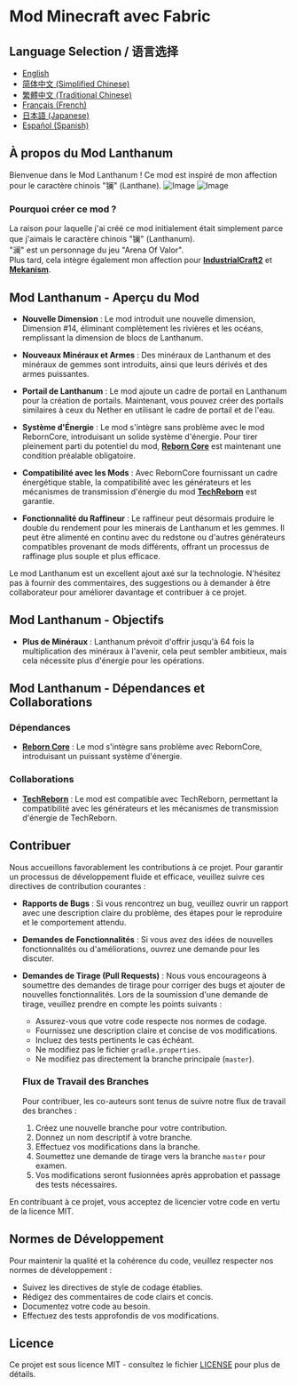 # Mod Minecraft avec Fabric

## Language Selection / 语言选择

- [English](README.md)
- [简体中文 (Simplified Chinese)](README_ZH.md)
- [繁體中文 (Traditional Chinese)](README_TW.md)
- [Français (French)](README_FR.md)
- [日本語 (Japanese)](README_JA.md)
- [Español (Spanish)](README_ES.md)

## À propos du Mod Lanthanum

Bienvenue dans le Mod Lanthanum ! Ce mod est inspiré de mon affection pour le caractère chinois "镧" (Lanthane).
![Image](gallery/lanthanum_1.png)
![Image](gallery/lanthanum_2.png)

### Pourquoi créer ce mod ?

La raison pour laquelle j'ai créé ce mod initialement était simplement parce que j'aimais le caractère chinois "镧" (Lanthanum).<br/>
"澜" est un personnage du jeu "Arena Of Valor".<br/>
Plus tard, cela intègre également mon affection pour [**IndustrialCraft2**](https://www.curseforge.com/minecraft/mc-mods/industrial-craft) et [**Mekanism**](https://www.curseforge.com/minecraft/mc-mods/mekanism).

## Mod Lanthanum - Aperçu du Mod

- **Nouvelle Dimension** : Le mod introduit une nouvelle dimension, Dimension #14, éliminant complètement les rivières et les océans, remplissant la dimension de blocs de Lanthanum.

- **Nouveaux Minéraux et Armes** : Des minéraux de Lanthanum et des minéraux de gemmes sont introduits, ainsi que leurs dérivés et des armes puissantes.

- **Portail de Lanthanum** : Le mod ajoute un cadre de portail en Lanthanum pour la création de portails. Maintenant, vous pouvez créer des portails similaires à ceux du Nether en utilisant le cadre de portail et de l'eau.

- **Système d'Énergie** : Le mod s'intègre sans problème avec le mod RebornCore, introduisant un solide système d'énergie. Pour tirer pleinement parti du potentiel du mod, [**Reborn Core**](https://www.curseforge.com/minecraft/mc-mods/reborncore) est maintenant une condition préalable obligatoire.

- **Compatibilité avec les Mods** : Avec RebornCore fournissant un cadre énergétique stable, la compatibilité avec les générateurs et les mécanismes de transmission d'énergie du mod [**TechReborn**](https://www.curseforge.com/minecraft/mc-mods/techreborn) est garantie.

- **Fonctionnalité du Raffineur** : Le raffineur peut désormais produire le double du rendement pour les minerais de Lanthanum et les gemmes. Il peut être alimenté en continu avec du redstone ou d'autres générateurs compatibles provenant de mods différents, offrant un processus de raffinage plus souple et plus efficace.

Le mod Lanthanum est un excellent ajout axé sur la technologie. N'hésitez pas à fournir des commentaires, des suggestions ou à demander à être collaborateur pour améliorer davantage et contribuer à ce projet.

## Mod Lanthanum - Objectifs

- **Plus de Minéraux** : Lanthanum prévoit d'offrir jusqu'à 64 fois la multiplication des minéraux à l'avenir, cela peut sembler ambitieux, mais cela nécessite plus d'énergie pour les opérations.

## Mod Lanthanum - Dépendances et Collaborations

### Dépendances
- [**Reborn Core**](https://www.curseforge.com/minecraft/mc-mods/reborncore) : Le mod s'intègre sans problème avec RebornCore, introduisant un puissant système d'énergie.

### Collaborations
- [**TechReborn**](https://www.curseforge.com/minecraft/mc-mods/techreborn) : Le mod est compatible avec TechReborn, permettant la compatibilité avec les générateurs et les mécanismes de transmission d'énergie de TechReborn.

## Contribuer

Nous accueillons favorablement les contributions à ce projet. Pour garantir un processus de développement fluide et efficace, veuillez suivre ces directives de contribution courantes :

- **Rapports de Bugs** : Si vous rencontrez un bug, veuillez ouvrir un rapport avec une description claire du problème, des étapes pour le reproduire et le comportement attendu.

- **Demandes de Fonctionnalités** : Si vous avez des idées de nouvelles fonctionnalités ou d'améliorations, ouvrez une demande pour les discuter.

- **Demandes de Tirage (Pull Requests)** : Nous vous encourageons à soumettre des demandes de tirage pour corriger des bugs et ajouter de nouvelles fonctionnalités. Lors de la soumission d'une demande de tirage, veuillez prendre en compte les points suivants :
    - Assurez-vous que votre code respecte nos normes de codage.
    - Fournissez une description claire et concise de vos modifications.
    - Incluez des tests pertinents le cas échéant.
    - Ne modifiez pas le fichier `gradle.properties`.
    - Ne modifiez pas directement la branche principale (`master`).

  ### Flux de Travail des Branches

  Pour contribuer, les co-auteurs sont tenus de suivre notre flux de travail des branches :
    1. Créez une nouvelle branche pour votre contribution.
    2. Donnez un nom descriptif à votre branche.
    3. Effectuez vos modifications dans la branche.
    4. Soumettez une demande de tirage vers la branche `master` pour examen.
    5. Vos modifications seront fusionnées après approbation et passage des tests nécessaires.

En contribuant à ce projet, vous acceptez de licencier votre code en vertu de la licence MIT.

## Normes de Développement

Pour maintenir la qualité et la cohérence du code, veuillez respecter nos normes de développement :
- Suivez les directives de style de codage établies.
- Rédigez des commentaires de code clairs et concis.
- Documentez votre code au besoin.
- Effectuez des tests approfondis de vos modifications.

## Licence

Ce projet est sous licence MIT - consultez le fichier [LICENSE](LICENSE) pour plus de détails.